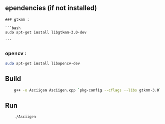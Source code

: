 ## ependencies (if not installed)
    ### gtkmm :

    ```bash
    sudo apt-get install libgtkmm-3.0-dev

    ```

### opencv :

```bash
sudo apt-get install libopencv-dev

```

## Build

```bash
    g++ -o Asciigen Asciigen.cpp `pkg-config --cflags --libs gtkmm-3.0` `pkg-config --cflags --libs opencv4`
```

## Run

```bash
    ./Asciigen
```
